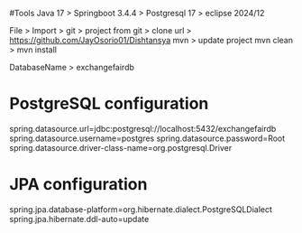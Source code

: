 #Tools
Java 17 > Springboot 3.4.4 > Postgresql 17 > eclipse 2024/12

File > Import > git > project from git > clone url > https://github.com/JayOsorio01/Dishtansya
mvn > update project
mvn clean > mvn install

DatabaseName > exchangefairdb

# PostgreSQL configuration
spring.datasource.url=jdbc:postgresql://localhost:5432/exchangefairdb
spring.datasource.username=postgres
spring.datasource.password=Root
spring.datasource.driver-class-name=org.postgresql.Driver

# JPA configuration
spring.jpa.database-platform=org.hibernate.dialect.PostgreSQLDialect
spring.jpa.hibernate.ddl-auto=update
